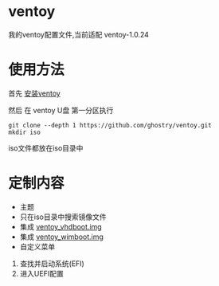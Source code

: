 # ventoy
我的ventoy配置文件,当前适配 ventoy-1.0.24

# 使用方法
首先 [安装ventoy](https://www.ventoy.net/cn/doc_start.html "安装ventoy")

然后 在 ventoy U盘 第一分区执行
```
git clone --depth 1 https://github.com/ghostry/ventoy.git
mkdir iso
```
iso文件都放在iso目录中

# 定制内容
* 主题
* 只在iso目录中搜索镜像文件
* 集成 [ventoy_vhdboot.img](https://www.ventoy.net/cn/plugin_vhdboot.html "ventoy_vhdboot.img")
* 集成 [ventoy_wimboot.img](https://www.ventoy.net/cn/plugin_wimboot.html "ventoy_wimboot.img")
* 自定义菜单
 1. 查找并启动系统(EFI)
 2. 进入UEFI配置
